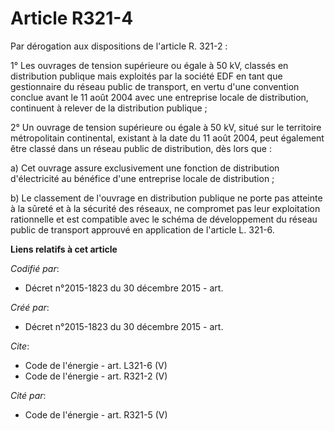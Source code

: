 # Article R321-4

Par dérogation aux dispositions de l'article R. 321-2 : 

1° Les ouvrages de tension supérieure ou égale à 50 kV, classés en distribution publique mais exploités par la société EDF en
tant que gestionnaire du réseau public de transport, en vertu d'une convention conclue avant le 11 août 2004 avec une
entreprise locale de distribution, continuent à relever de la distribution publique ;

2° Un ouvrage de tension supérieure ou égale à 50 kV, situé sur le territoire métropolitain continental, existant à la date
du 11 août 2004, peut également être classé dans un réseau public de distribution, dès lors que :

a) Cet ouvrage assure exclusivement une fonction de distribution d'électricité au bénéfice d'une entreprise locale de
distribution ; 

b) Le classement de l'ouvrage en distribution publique ne porte pas atteinte à la sûreté et à la sécurité des réseaux, ne
compromet pas leur exploitation rationnelle et est compatible avec le schéma de développement du réseau public de transport
approuvé en application de l'article L. 321-6.

**Liens relatifs à cet article**

_Codifié par_:

  - Décret n°2015-1823 du 30 décembre 2015 - art.

_Créé par_:

  - Décret n°2015-1823 du 30 décembre 2015 - art.

_Cite_:

  - Code de l'énergie - art. L321-6 (V)
  - Code de l'énergie - art. R321-2 (V)

_Cité par_:

  - Code de l'énergie - art. R321-5 (V)
